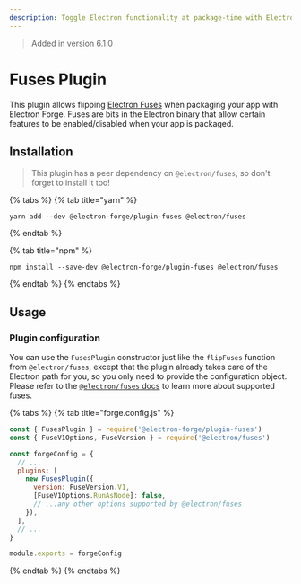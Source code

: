 ```yaml
---
description: Toggle Electron functionality at package-time with Electron Fuses.
---
```


> Added in version 6.1.0

# Fuses Plugin

This plugin allows flipping [Electron Fuses](https://github.com/electron/fuses) when packaging your app with Electron Forge. Fuses are bits in the Electron binary that allow certain features to be enabled/disabled when your app is packaged. 

## Installation
> This plugin has a peer dependency on `@electron/fuses`, so don't forget to install it too!

{% tabs %}
{% tab title="yarn" %}
```shell
yarn add --dev @electron-forge/plugin-fuses @electron/fuses
```
{% endtab %}

{% tab title="npm" %}
```shell
npm install --save-dev @electron-forge/plugin-fuses @electron/fuses
```
{% endtab %}
{% endtabs %}

## Usage

### Plugin configuration

You can use the `FusesPlugin` constructor just like the `flipFuses` function from `@electron/fuses`, except that the plugin already takes care of the Electron path for you, so you only need to provide the configuration object. Please refer to the [`@electron/fuses` docs](https://github.com/electron/fuses#usage) to learn more about supported fuses.

{% tabs %}
{% tab title="forge.config.js" %}
```js
const { FusesPlugin } = require('@electron-forge/plugin-fuses')
const { FuseV1Options, FuseVersion } = require('@electron/fuses')

const forgeConfig = {
  // ...
  plugins: [
    new FusesPlugin({
      version: FuseVersion.V1,
      [FuseV1Options.RunAsNode]: false,
      // ...any other options supported by @electron/fuses
    }),
  ],
  // ...
}

module.exports = forgeConfig
```

{% endtab %}
{% endtabs %}

